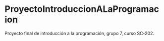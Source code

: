 # ProyectoIntroduccionALaProgramacion
Proyecto final de introducción a la programación, grupo 7, curso SC-202.
